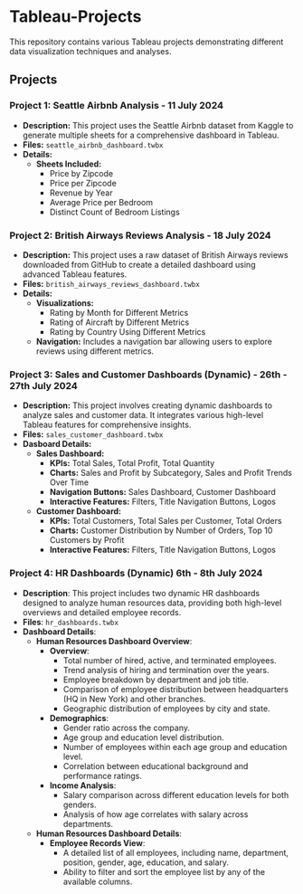 # Tableau-Projects

This repository contains various Tableau projects demonstrating different data visualization techniques and analyses.

## Projects

### Project 1: Seattle Airbnb Analysis - 11 July 2024
- **Description:** This project uses the Seattle Airbnb dataset from Kaggle to generate multiple sheets for a comprehensive dashboard in Tableau.
- **Files:** `seattle_airbnb_dashboard.twbx`
- **Details:**
  - **Sheets Included:**
    - Price by Zipcode
    - Price per Zipcode
    - Revenue by Year
    - Average Price per Bedroom
    - Distinct Count of Bedroom Listings

### Project 2: British Airways Reviews Analysis - 18 July 2024
- **Description:** This project uses a raw dataset of British Airways reviews downloaded from GitHub to create a detailed dashboard using advanced Tableau features.
- **Files:** `british_airways_reviews_dashboard.twbx`
- **Details:**
  - **Visualizations:**
    - Rating by Month for Different Metrics
    - Rating of Aircraft by Different Metrics
    - Rating by Country Using Different Metrics
  - **Navigation:** Includes a navigation bar allowing users to explore reviews using different metrics.

### Project 3: Sales and Customer Dashboards (Dynamic) - 26th - 27th July 2024
- **Description:** This project involves creating dynamic dashboards to analyze sales and customer data. It integrates various high-level Tableau features for comprehensive insights.
- **Files:** `sales_customer_dashboard.twbx`
- **Dasboard Details:**
  - **Sales Dashboard:**
    - **KPIs:** Total Sales, Total Profit, Total Quantity
    - **Charts:** Sales and Profit by Subcategory, Sales and Profit Trends Over Time
    - **Navigation Buttons:** Sales Dashboard, Customer Dashboard
    - **Interactive Features:** Filters, Title Navigation Buttons, Logos
  - **Customer Dashboard:**
    - **KPIs:** Total Customers, Total Sales per Customer, Total Orders
    - **Charts:** Customer Distribution by Number of Orders, Top 10 Customers by Profit
    - **Interactive Features:** Filters, Title Navigation Buttons, Logos

### **Project 4: HR Dashboards (Dynamic)** 6th - 8th July 2024
- **Description**: This project includes two dynamic HR dashboards designed to analyze human resources data, providing both high-level overviews and detailed employee records.
- **Files**: `hr_dashboards.twbx`
- **Dashboard Details**:
  - **Human Resources Dashboard Overview**:
    - **Overview**:
      - Total number of hired, active, and terminated employees.
      - Trend analysis of hiring and termination over the years.
      - Employee breakdown by department and job title.
      - Comparison of employee distribution between headquarters (HQ in New York) and other branches.
      - Geographic distribution of employees by city and state.
    - **Demographics**:
      - Gender ratio across the company.
      - Age group and education level distribution.
      - Number of employees within each age group and education level.
      - Correlation between educational background and performance ratings.
    - **Income Analysis**:
      - Salary comparison across different education levels for both genders.
      - Analysis of how age correlates with salary across departments.
  - **Human Resources Dashboard Details**:
    - **Employee Records View**:
      - A detailed list of all employees, including name, department, position, gender, age, education, and salary.
      - Ability to filter and sort the employee list by any of the available columns.
